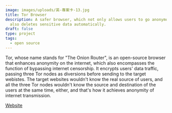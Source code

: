 ```yaml
---
image: images/uploads/英-專案卡-13.jpg
title: Tor Browser
description: A safer browser, which not only allows users to go anonymous, but
  also deletes sensitive data automatically.
draft: false
type: project
tags:
  - open source
---
```

Tor, whose name stands for "The Onion Router", is an open-source browser that enhances anonymity on the internet, which also encompasses the function of bypassing internet censorship. It encrypts users' data traffic, passing three Tor nodes as diversions before sending to the target webistes. The target websites wouldn't know the real source of users, and all the three Tor nodes wouldn't know the source and destination of the users at the same time, either, and that's how it achieves anonymity of internet transmission.

[Website](https://www.torproject.org/)